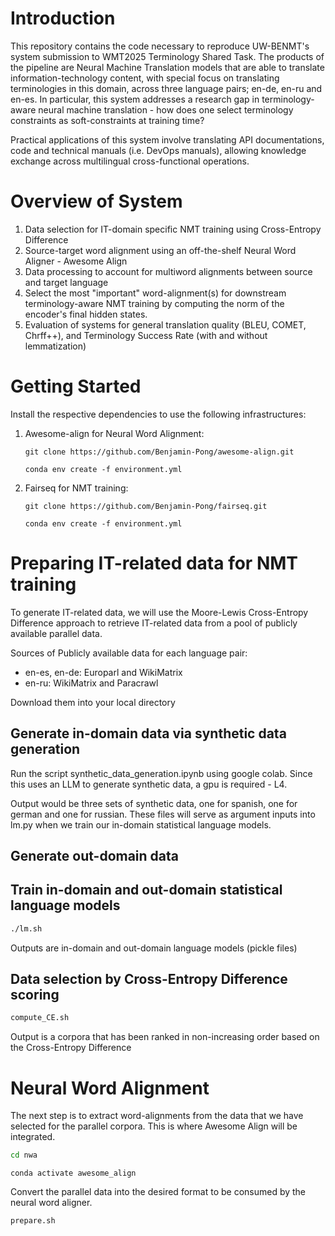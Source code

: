 # Introduction

This repository contains the code necessary to reproduce UW-BENMT's system submission to WMT2025 Terminology Shared Task. The products of the pipeline are Neural Machine Translation models that are able to translate information-technology content, with special focus on translating terminologies in this domain, across three language pairs; en-de, en-ru and en-es. In particular, this system addresses a research gap in terminology-aware neural machine translation - how does one select terminology constraints as soft-constraints at training time?

Practical applications of this system involve translating API documentations, code and technical manuals (i.e. DevOps manuals), allowing knowledge exchange across multilingual cross-functional operations.



# Overview of System

1. Data selection for IT-domain specific NMT training using Cross-Entropy Difference
2. Source-target word alignment using an off-the-shelf Neural Word Aligner - Awesome Align
3. Data processing to account for multiword alignments between source and target language
4. Select the most "important" word-alignment(s) for downstream terminology-aware NMT training by computing the norm of the encoder's final hidden states.
5. Evaluation of systems for general translation quality (BLEU, COMET, Chrff++), and Terminology Success Rate (with and without lemmatization)


# Getting Started

Install the respective dependencies to use the following infrastructures:

1. Awesome-align for Neural Word Alignment:

   ```
   git clone https://github.com/Benjamin-Pong/awesome-align.git
   ```
   
   ```
   conda env create -f environment.yml
   ```


   
3. Fairseq for NMT training:

   
   ```
   git clone https://github.com/Benjamin-Pong/fairseq.git
   ```

   ```
   conda env create -f environment.yml
   ```

# Preparing IT-related data for NMT training


To generate IT-related data, we will use the Moore-Lewis Cross-Entropy Difference approach to retrieve IT-related data from a pool of publicly available parallel data.

Sources of Publicly available data for each language pair:
- en-es, en-de: Europarl and WikiMatrix
- en-ru: WikiMatrix and Paracrawl

Download them into your local directory

## Generate in-domain data via synthetic data generation

Run the script synthetic_data_generation.ipynb using google colab. Since this uses an LLM to generate synthetic data, a gpu is required - L4.

Output would be three sets of synthetic data, one for spanish, one for german and one for russian. These files will serve as argument inputs into lm.py when we train our  in-domain statistical language models.

## Generate out-domain data

## Train in-domain and out-domain statistical language models

```bash
./lm.sh
```

Outputs are in-domain and out-domain language models (pickle files)

## Data selection by Cross-Entropy Difference scoring

```bash
compute_CE.sh
```

Output is a corpora that has been ranked in non-increasing order based on the Cross-Entropy Difference

# Neural Word Alignment

The next step is to extract word-alignments from the data that we have selected for the parallel corpora. This is where Awesome Align will be integrated.

```bash
cd nwa
```

```
conda activate awesome_align
```

Convert the parallel data into the desired format to be consumed by the neural word aligner.

```bash
prepare.sh
```




